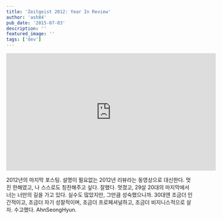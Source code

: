 ```yaml
---
title: 'Zeitgeist 2012: Year In Review'
author: 'ash84'
pub_date: '2015-07-03'
description: ''
featured_image: ''
tags: ['dev']
---
```



<center>  
<iframe allowfullscreen="" frameborder="0" height="315" src="http://www.youtube.com/embed/xY_MUB8adEQ" width="560"></iframe><span style="font-size: 12pt;">  
</span></center><div></div><span style="font-size: 12pt;line-height:2;"></span>

2012년의 마지막 포스팅. 설명이 필요없는 2012년 리뷰라는 동영상으로 대신한다. 멋진 한해였고, 나 스스로도 칭찬해주고 싶다. 잘했다. 멋졌고, 29살 20대의 마지막에서 너는 너만의 길을 가고 있다. 실수도 많았지만, 그만큼 성숙했으니까. 30대엔 조금더 인간적이고, 조금더 자기 성찰적이며, 조금더 프로페셔널하고, 조금더 비지니스적으로 살자. 수고했다. AhnSeongHyun. 



